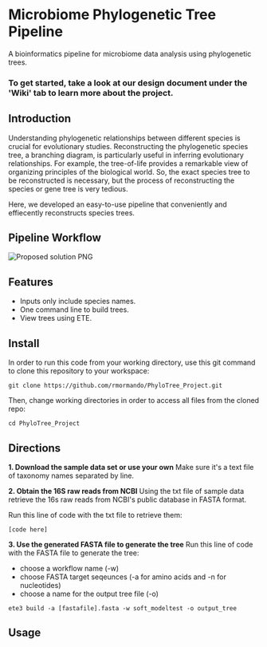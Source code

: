 # Microbiome Phylogenetic Tree Pipeline
A bioinformatics pipeline for microbiome data analysis using phylogenetic trees.

### To get started, take a look at our design document under the 'Wiki' tab to learn more about the project.


## Introduction
Understanding phylogenetic relationships between different species is crucial for evolutionary studies. Reconstructing the phylogenetic species tree, a branching diagram, is particularly useful in inferring evolutionary relationships. For example, the tree-of-life provides a remarkable view of organizing principles of the biological world. So, the exact species tree to be reconstructed is necessary, but the process of reconstructing the species or gene tree is very tedious.

Here, we developed an easy-to-use pipeline that conveniently and effiecently reconstructs species trees.

## Pipeline Workflow
![Proposed solution PNG](https://github.com/rmormando/PhyloTree_Project/blob/main/workflow_images/updated_workflow.png)

## Features
- Inputs only include species names.
- One command line to build trees.
- View trees using ETE.

## Install
In order to run this code from your working directory, use this git command to clone this repository to your workspace:
```
git clone https://github.com/rmormando/PhyloTree_Project.git
```

Then, change working directories in order to access all files from the cloned repo:

```
cd PhyloTree_Project
```

## Directions

**1. Download the sample data set or use your own** 
Make sure it's a text file of taxonomy names separated by line.

**2. Obtain the 16S raw reads from NCBI** 
Using the txt file of sample data retrieve the 16s raw reads from NCBI's public database in FASTA format.

Run this line of code with the txt file to retrieve them:
```
[code here]
```

**3. Use the generated FASTA file to generate the tree**
Run this line of code with the FASTA file to generate the tree:
- choose a workflow name (-w)
- choose FASTA target seqeunces (-a for amino acids and -n for nucleotides)
- choose a name for the output tree file (-o)

```
ete3 build -a [fastafile].fasta -w soft_modeltest -o output_tree
```

## Usage
